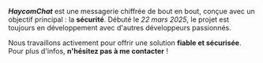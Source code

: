 
***HaycomChat*** est une messagerie chiffrée de bout en bout, conçue avec un objectif principal : la **sécurité**. Débuté le *22 mars 2025*, le projet est toujours en développement avec d'autres développeurs passionnés.

Nous travaillons activement pour offrir une solution **fiable et sécurisée**. Pour plus d'infos, **n'hésitez pas à me contacter** !